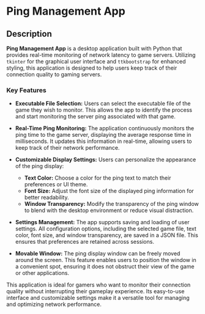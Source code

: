 # Ping Management App

## Description

**Ping Management App** is a desktop application built with Python that provides real-time monitoring of network latency to game servers. Utilizing `tkinter` for the graphical user interface and `ttkbootstrap` for enhanced styling, this application is designed to help users keep track of their connection quality to gaming servers.

### Key Features

- **Executable File Selection:** Users can select the executable file of the game they wish to monitor. This allows the app to identify the process and start monitoring the server ping associated with that game.

- **Real-Time Ping Monitoring:** The application continuously monitors the ping time to the game server, displaying the average response time in milliseconds. It updates this information in real-time, allowing users to keep track of their network performance.

- **Customizable Display Settings:** Users can personalize the appearance of the ping display:
  - **Text Color:** Choose a color for the ping text to match their preferences or UI theme.
  - **Font Size:** Adjust the font size of the displayed ping information for better readability.
  - **Window Transparency:** Modify the transparency of the ping window to blend with the desktop environment or reduce visual distraction.

- **Settings Management:** The app supports saving and loading of user settings. All configuration options, including the selected game file, text color, font size, and window transparency, are saved in a JSON file. This ensures that preferences are retained across sessions.

- **Movable Window:** The ping display window can be freely moved around the screen. This feature enables users to position the window in a convenient spot, ensuring it does not obstruct their view of the game or other applications.

This application is ideal for gamers who want to monitor their connection quality without interrupting their gameplay experience. Its easy-to-use interface and customizable settings make it a versatile tool for managing and optimizing network performance.
